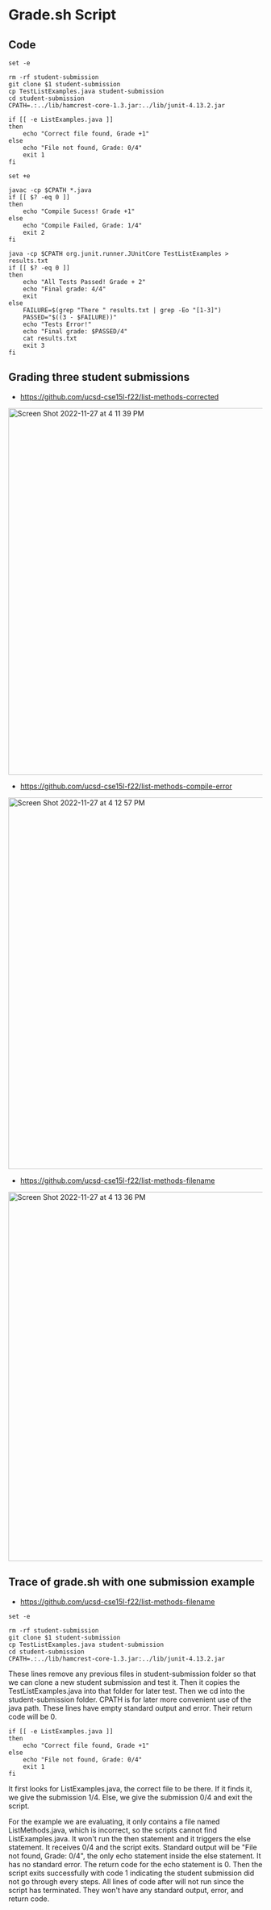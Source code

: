 # Grade.sh Script

## Code
```
set -e

rm -rf student-submission
git clone $1 student-submission
cp TestListExamples.java student-submission
cd student-submission
CPATH=.:../lib/hamcrest-core-1.3.jar:../lib/junit-4.13.2.jar

if [[ -e ListExamples.java ]]
then
    echo "Correct file found, Grade +1"
else 
    echo "File not found, Grade: 0/4"
    exit 1
fi

set +e

javac -cp $CPATH *.java
if [[ $? -eq 0 ]]
then
    echo "Compile Sucess! Grade +1"
else
    echo "Compile Failed, Grade: 1/4"
    exit 2
fi

java -cp $CPATH org.junit.runner.JUnitCore TestListExamples > results.txt 
if [[ $? -eq 0 ]]
then
    echo "All Tests Passed! Grade + 2"
    echo "Final grade: 4/4"
    exit
else
    FAILURE=$(grep "There " results.txt | grep -Eo "[1-3]")
    PASSED="$((3 - $FAILURE))"
    echo "Tests Error!"
    echo "Final grade: $PASSED/4"
    cat results.txt
    exit 3
fi
```

## Grading three student submissions
* https://github.com/ucsd-cse15l-f22/list-methods-corrected
<img width="727" alt="Screen Shot 2022-11-27 at 4 11 39 PM" src="https://user-images.githubusercontent.com/78475359/204167481-94290165-a04a-49fc-b595-411a072bf32b.png">

* https://github.com/ucsd-cse15l-f22/list-methods-compile-error
<img width="737" alt="Screen Shot 2022-11-27 at 4 12 57 PM" src="https://user-images.githubusercontent.com/78475359/204167557-4de8ab6e-b43f-4106-a74d-e8f8edd0484a.png">

* https://github.com/ucsd-cse15l-f22/list-methods-filename
<img width="732" alt="Screen Shot 2022-11-27 at 4 13 36 PM" src="https://user-images.githubusercontent.com/78475359/204167583-34709251-b32e-4686-9540-9979746492c6.png">

## Trace of grade.sh with one submission example
* https://github.com/ucsd-cse15l-f22/list-methods-filename
```
set -e

rm -rf student-submission
git clone $1 student-submission
cp TestListExamples.java student-submission
cd student-submission
CPATH=.:../lib/hamcrest-core-1.3.jar:../lib/junit-4.13.2.jar
```
These lines remove any previous files in student-submission folder so that we can clone a new student submission and test it. Then it copies the TestListExamples.java into that folder for later test. Then we cd into the student-submission folder. CPATH is for later more convenient use of the java path. These lines have empty standard output and error. Their return code will be 0.

```
if [[ -e ListExamples.java ]]
then
    echo "Correct file found, Grade +1"
else 
    echo "File not found, Grade: 0/4"
    exit 1
fi
```
It first looks for ListExamples.java, the correct file to be there. If it finds it, we give the submission 1/4. Else, we give the submission 0/4 and exit the script.

For the example we are evaluating, it only contains a file named ListMethods.java, which is incorrect, so the scripts cannot find ListExamples.java. It won't run the then statement and it triggers the else statement. It receives 0/4 and the script exits. Standard output will be "File not found, Grade: 0/4", the only echo statement inside the else statement. It has no standard error. The return code for the echo statement is 0. Then the script exits successfully with code 1 indicating the student submission did not go through every steps. All lines of code after will not run since the script has terminated. They won't have any standard output, error, and return code.

